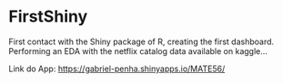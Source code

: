 # FirstShiny
 First contact with the Shiny package of R, creating the first dashboard. Performing an EDA with the netflix catalog data available on kaggle...
 
 Link do App: https://gabriel-penha.shinyapps.io/MATE56/

